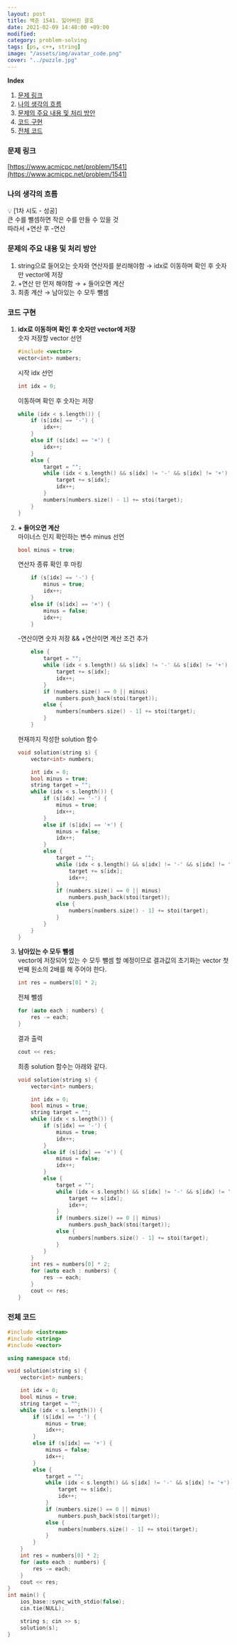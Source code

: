 ```yaml
---
layout: post
title: 백준 1541. 잃어버린 괄호
date: 2021-02-09 14:48:00 +09:00
modified: 
category: problem-solving
tags: [ps, c++, string]
image: "/assets/img/avatar_code.png"
cover: "../puzzle.jpg"
---
```


**Index**
1. [문제 링크](#문제-링크)
1. [나의 생각의 흐름](#나의-생각의-흐름)
1. [문제의 주요 내용 및 처리 방안](#문제의-주요-내용-및-처리-방안)
1. [코드 구현](#코드-구현)
1. [전체 코드](#전체-코드)

### 문제 링크
[https://www.acmicpc.net/problem/1541](https://www.acmicpc.net/problem/1541)

### 나의 생각의 흐름
💡 [1차 시도 - 성공]<br>
    큰 수를 뺄셈하면 작은 수를 만들 수 있을 것<br>
    따라서 +연산 후 -연산


### 문제의 주요 내용 및 처리 방안
1. string으로 들어오는 숫자와 연산자를 분리해야함 → idx로 이동하며 확인 후 숫자만 vector에 저장
1. +연산 만 먼저 해야함 → + 들어오면 계산
1. 최종 계산 → 남아있는 수 모두 뺄셈

### 코드 구현 
1. **idx로 이동하며 확인 후 숫자만 vector에 저장**<br>
    숫자 저장할 vector 선언<br>
    ```c++
    #include <vector>
    vector<int> numbers;
    ```
    시작 idx 선언
    ```c++
    int idx = 0;
    ```
    이동하며 확인 후 숫자는 저장
    ```c++
    while (idx < s.length()) {
        if (s[idx] == '-') {
            idx++;
        }
        else if (s[idx] == '+') {
            idx++;
        }
        else {
            target = "";
            while (idx < s.length() && s[idx] != '-' && s[idx] != '+') {
                target += s[idx];
                idx++;
            }
            numbers[numbers.size() - 1] += stoi(target);
        }
    }
    ```
1. **+ 들어오면 계산**<br>
    마이너스 인지 확인하는 변수 minus 선언
    ```c++
    bool minus = true;
    ```
    연산자 종류 확인 후 마킹
    ```c++
        if (s[idx] == '-') {
            minus = true;
            idx++;
        }
        else if (s[idx] == '+') {
            minus = false;
            idx++;
        }
    
    ```
    -연산이면 숫자 저장 && +연산이면 계산 조건 추가
    ```c++
        else {
            target = "";
            while (idx < s.length() && s[idx] != '-' && s[idx] != '+') {
                target += s[idx];
                idx++;
            }
            if (numbers.size() == 0 || minus)
                numbers.push_back(stoi(target));
            else {
                numbers[numbers.size() - 1] += stoi(target);
            }
        }
    ```

    현재까지 작성한 solution 함수
    ```c++
    void solution(string s) {
        vector<int> numbers;

        int idx = 0;
        bool minus = true;
        string target = "";
        while (idx < s.length()) {
            if (s[idx] == '-') {
                minus = true;
                idx++;
            }
            else if (s[idx] == '+') {
                minus = false;
                idx++;
            }
            else {
                target = "";
                while (idx < s.length() && s[idx] != '-' && s[idx] != '+') {
                    target += s[idx];
                    idx++;
                }
                if (numbers.size() == 0 || minus)
                    numbers.push_back(stoi(target));
                else {
                    numbers[numbers.size() - 1] += stoi(target);
                }
            }
        }
    }
    ```
1. **남아있는 수 모두 뺄셈**<br>
    vector에 저장되어 있는 수 모두 뺄셈 할 예정이므로 결과값의 초기화는 vector 첫번째 원소의 2배를 해 주어야 한다.<br>
    ```c++
    int res = numbers[0] * 2;
    ```
    전체 뺄셈
    ```c++
    for (auto each : numbers) {
        res -= each;
    }
    ```
    결과 출력
    ```c++
    cout << res;
    ```

    최종 solution 함수는 아래와 같다.<br>
    ```c++
    void solution(string s) {
        vector<int> numbers;

        int idx = 0;
        bool minus = true;
        string target = "";
        while (idx < s.length()) {
            if (s[idx] == '-') {
                minus = true;
                idx++;
            }
            else if (s[idx] == '+') {
                minus = false;
                idx++;
            }
            else {
                target = "";
                while (idx < s.length() && s[idx] != '-' && s[idx] != '+') {
                    target += s[idx];
                    idx++;
                }
                if (numbers.size() == 0 || minus)
                    numbers.push_back(stoi(target));
                else {
                    numbers[numbers.size() - 1] += stoi(target);
                }
            }
        }
        int res = numbers[0] * 2;
        for (auto each : numbers) {
            res -= each;
        }
        cout << res;
    }
    ```
### 전체 코드

```c++
#include <iostream>
#include <string>
#include <vector>

using namespace std;

void solution(string s) {
    vector<int> numbers;

    int idx = 0;
    bool minus = true;
    string target = "";
    while (idx < s.length()) {
        if (s[idx] == '-') {
            minus = true;
            idx++;
        }
        else if (s[idx] == '+') {
            minus = false;
            idx++;
        }
        else {
            target = "";
            while (idx < s.length() && s[idx] != '-' && s[idx] != '+') {
                target += s[idx];
                idx++;
            }
            if (numbers.size() == 0 || minus)
                numbers.push_back(stoi(target));
            else {
                numbers[numbers.size() - 1] += stoi(target);
            }
        }
    }
    int res = numbers[0] * 2;
    for (auto each : numbers) {
        res -= each;
    }
    cout << res;
}
int main() {
    ios_base::sync_with_stdio(false);
    cin.tie(NULL);

    string s; cin >> s;
    solution(s);
}
```
